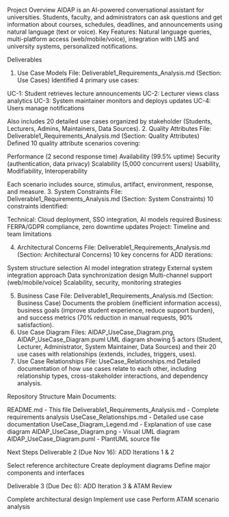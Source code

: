 Project Overview
AIDAP is an AI-powered conversational assistant for universities. Students, faculty, and administrators can ask questions and get information about courses, schedules, deadlines, and announcements using natural language (text or voice).
Key Features: Natural language queries, multi-platform access (web/mobile/voice), integration with LMS and university systems, personalized notifications.

Deliverables
1. Use Case Models
File: Deliverable1_Requirements_Analysis.md (Section: Use Cases)
Identified 4 primary use cases:

UC-1: Student retrieves lecture announcements
UC-2: Lecturer views class analytics
UC-3: System maintainer monitors and deploys updates
UC-4: Users manage notifications

Also includes 20 detailed use cases organized by stakeholder (Students, Lecturers, Admins, Maintainers, Data Sources).
2. Quality Attributes
File: Deliverable1_Requirements_Analysis.md (Section: Quality Attributes)
Defined 10 quality attribute scenarios covering:

Performance (2 second response time)
Availability (99.5% uptime)
Security (authentication, data privacy)
Scalability (5,000 concurrent users)
Usability, Modifiability, Interoperability

Each scenario includes source, stimulus, artifact, environment, response, and measure.
3. System Constraints
File: Deliverable1_Requirements_Analysis.md (Section: System Constraints)
10 constraints identified:

Technical: Cloud deployment, SSO integration, AI models required
Business: FERPA/GDPR compliance, zero downtime updates
Project: Timeline and team limitations

4. Architectural Concerns
File: Deliverable1_Requirements_Analysis.md (Section: Architectural Concerns)
10 key concerns for ADD iterations:

System structure selection
AI model integration strategy
External system integration approach
Data synchronization design
Multi-channel support (web/mobile/voice)
Scalability, security, monitoring strategies

5. Business Case
File: Deliverable1_Requirements_Analysis.md (Section: Business Case)
Documents the problem (inefficient information access), business goals (improve student experience, reduce support burden), and success metrics (70% reduction in manual requests, 90% satisfaction).
6. Use Case Diagram
Files: AIDAP_UseCase_Diagram.png, AIDAP_UseCase_Diagram.puml
UML diagram showing 5 actors (Student, Lecturer, Administrator, System Maintainer, Data Sources) and their 20 use cases with relationships (extends, includes, triggers, uses).
7. Use Case Relationships
File: UseCase_Relationships.md
Detailed documentation of how use cases relate to each other, including relationship types, cross-stakeholder interactions, and dependency analysis.

Repository Structure
Main Documents:

README.md - This file
Deliverable1_Requirements_Analysis.md - Complete requirements analysis
UseCase_Relationships.md - Detailed use case documentation
UseCase_Diagram_Legend.md - Explanation of use case diagram
AIDAP_UseCase_Diagram.png - Visual UML diagram
AIDAP_UseCase_Diagram.puml - PlantUML source file


Next Steps
Deliverable 2 (Due Nov 16): ADD Iterations 1 & 2

Select reference architecture
Create deployment diagrams
Define major components and interfaces

Deliverable 3 (Due Dec 6): ADD Iteration 3 & ATAM Review

Complete architectural design
Implement use case
Perform ATAM scenario analysis
